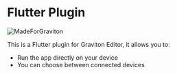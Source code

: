 # Flutter Plugin

![MadeForGraviton](https://raw.githubusercontent.com/Graviton-Code-Editor/website/master/src/badges/made_for_graviton.svg?sanitize=true)

This is a Flutter plugin for Graviton Editor, it allows you to:

- Run the app directly on your device
- You can choose between connected devices
